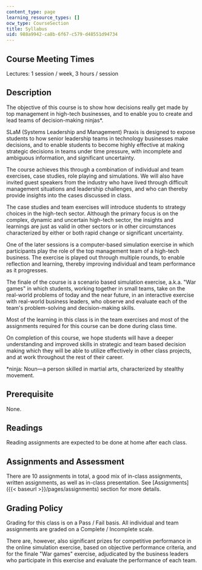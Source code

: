 ```yaml
---
content_type: page
learning_resource_types: []
ocw_type: CourseSection
title: Syllabus
uid: 988a9942-ca8b-6f67-c579-d48551d94734
---
```


Course Meeting Times
--------------------

Lectures: 1 session / week, 3 hours / session

Description
-----------

The objective of this course is to show how decisions really get made by top management in high-tech businesses, and to enable you to create and lead teams of decision-making ninjas\*.

SLaM (Systems Leadership and Management) Praxis is designed to expose students to how senior leadership teams in technology businesses make decisions, and to enable students to become highly effective at making strategic decisions in teams under time pressure, with incomplete and ambiguous information, and significant uncertainty.

The course achieves this through a combination of individual and team exercises, case studies, role playing and simulations. We will also have invited guest speakers from the industry who have lived through difficult management situations and leadership challenges, and who can thereby provide insights into the cases discussed in class.

The case studies and team exercises will introduce students to strategy choices in the high-tech sector. Although the primary focus is on the complex, dynamic and uncertain high-tech sector, the insights and learnings are just as valid in other sectors or in other circumstances characterized by either or both rapid change or significant uncertainty.

One of the later sessions is a computer-based simulation exercise in which participants play the role of the top management team of a high-tech business. The exercise is played out through multiple rounds, to enable reflection and learning, thereby improving individual and team performance as it progresses.

The finale of the course is a scenario based simulation exercise, a.k.a. "War games" in which students, working together in small teams, take on the real-world problems of today and the near future, in an interactive exercise with real-world business leaders, who observe and evaluate each of the team's problem-solving and decision-making skills.

Most of the learning in this class is in the team exercises and most of the assignments required for this course can be done during class time.

On completion of this course, we hope students will have a deeper understanding and improved skills in strategic and team based decision making which they will be able to utilize effectively in other class projects, and at work throughout the rest of their career.

\*ninja: Noun—a person skilled in martial arts, characterized by stealthy movement.

Prerequisite
------------

None.

Readings
--------

Reading assignments are expected to be done at home after each class.

Assignments and Assessment
--------------------------

There are 10 assignments in total, a good mix of in-class assignments, written assignments, as well as in-class presentation. See [Assignments]({{< baseurl >}}/pages/assignments) section for more details.

Grading Policy
--------------

Grading for this class is on a Pass / Fail basis. All individual and team assignments are graded on a Complete / Incomplete scale.

There are, however, also significant prizes for competitive performance in the online simulation exercise, based on objective performance criteria, and for the finale "War games" exercise, adjudicated by the business leaders who participate in this exercise and evaluate the performance of each team.